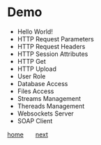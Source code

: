 Demo
====================

* Hello World!
* HTTP Request Parameters
* HTTP Request Headers
* HTTP Session Attributes
* HTTP Get
* HTTP Upload
* User Role
* Database Access
* Files Access
* Streams Management
* Thereads Management
* Websockets Server
* SOAP Client

[home](1_welcome.md) &nbsp;&nbsp;&nbsp;&nbsp;&nbsp; [next](5_benefits.md)




